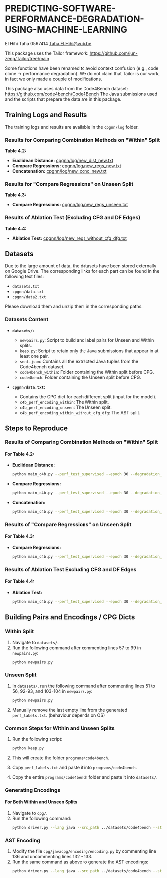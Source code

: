# PREDICTING-SOFTWARE-PERFORMANCE-DEGRADATION-USING-MACHINE-LEARNING

El Hihi Taha 0567414 Taha.El.Hihi@vub.be


This package uses the Tailor framework: https://github.com/jun-zeng/Tailor/tree/main

Some functions have been renamed to avoid context confusion (e.g., code clone -> performance degradation).
We do not claim that Tailor is our work, in fact we only made a couple of modifications. 

This package also uses data from the Code4Bench dataset: https://github.com/code4bench/Code4Bench 
The Java submissions used and the scripts that prepare the data are in this package.


## Training Logs and Results

The training logs and results are available in the `cpgnn/log` folder.

### Results for Comparing Combination Methods on "Within" Split

**Table 4.2:**

- **Euclidean Distance:** [cpgnn/log/new_dist_new.txt](cpgnn/log/new_dist_new.txt)
- **Compare Regressions:** [cpgnn/log/new_regs_new.txt](cpgnn/log/new_regs_new.txt)
- **Concatenation:** [cpgnn/log/new_conc_new.txt](cpgnn/log/new_conc_new.txt)

### Results for "Compare Regressions" on Unseen Split

**Table 4.3:**

- **Compare Regressions:** [cpgnn/log/new_regs_unseen.txt](cpgnn/log/new_regs_unseen.txt)

### Results of Ablation Test (Excluding CFG and DF Edges)

**Table 4.4:**

- **Ablation Test:** [cpgnn/log/new_regs_without_cfg_dfg.txt](cpgnn/log/new_regs_without_cfg_dfg.txt)

## Datasets

Due to the large amount of data, the datasets have been stored externally on Google Drive. The corresponding links for each part can be found in the following text files:

- `datasets.txt`
- `cpgnn/data.txt`
- `cpgnn/data2.txt`

Please download them and unzip them in the corresponding paths.

### Datasets Content

- **`datasets/`:**
  - `newpairs.py`: Script to build and label pairs for Unseen and Within splits.
  - `keep.py`: Script to retain only the Java submissions that appear in at least one pair.
  - `sent.json`: Contains all the extracted Java tuples from the Code4bench dataset.
  - `code4bench_within`: Folder containing the Within split before CPG.
  - `code4bench`: Folder containing the Unseen split before CPG.

- **`cpgnn/data.txt`:**
  - Contains the CPG dict for each different split (input for the model).
  - `c4b_perf_encoding_within`: The Within split.
  - `c4b_perf_encoding_unseen`: The Unseen split.
  - `c4b_perf_encoding_within_without_cfg_dfg`: The AST split.


## Steps to Reproduce

### Results of Comparing Combination Methods on "Within" Split

#### For Table 4.2: 
- **Euclidean Distance:**
    ```bash
    python main_c4b.py --perf_test_supervised --epoch 30 --degradation_threshold 0.5 --dataset c4b_perf_encoding_within --type_dim 16 --layer_size [32,32,32,32] --batch_size_perf 384 --gpu_id 0,1 --model_end DIST --report dist_report
    ```

- **Compare Regressions:**
    ```bash
    python main_c4b.py --perf_test_supervised --epoch 30 --degradation_threshold 0.5 --dataset c4b_perf_encoding_within --type_dim 16 --layer_size [32,32,32,32] --batch_size_perf 384 --gpu_id 0,1 --model_end REGS --report regs_report
    ```

- **Concatenation:**
    ```bash
    python main_c4b.py --perf_test_supervised --epoch 30 --degradation_threshold 0.5 --dataset c4b_perf_encoding_within --type_dim 16 --layer_size [32,32,32,32] --batch_size_perf 384 --gpu_id 0,1 --model_end CONC --report conc_report
    ```

### Results of "Compare Regressions" on Unseen Split

#### For Table 4.3:
- **Compare Regressions:**
    ```bash
    python main_c4b.py --perf_test_supervised --epoch 30 --degradation_threshold 0.5 --dataset c4b_perf_encoding_unseen --type_dim 16 --layer_size [32,32,32,32] --batch_size_perf 384 --gpu_id 0,1 --model_end REGS --report regs_unseen_report
    ```

### Results of Ablation Test Excluding CFG and DF Edges

#### For Table 4.4:
- **Ablation Test:**
    ```bash
    python main_c4b.py --perf_test_supervised --epoch 30 --degradation_threshold 0.5 --dataset c4b_perf_encoding_within_without_cfg_dfg --type_dim 16 --layer_size [32,32,32,32] --batch_size_perf 384 --gpu_id 0,1 --model_end REGS --report regs_AST_report
    ```

## Building Pairs and Encodings / CPG Dicts

### Within Split
1. Navigate to `datasets/`.
2. Run the following command after commenting lines 57 to 99 in `newpairs.py`:
    ```bash
    python newpairs.py
    ```

### Unseen Split
1. In `datasets/`, run the following command after commenting lines 51 to 56, 92-93, and 103-104 in `newpairs.py`:
    ```bash
    python newpairs.py
    ```

2. Manually remove the last empty line from the generated `perf_labels.txt`. (behaviour depends on OS)

### Common Steps for Within and Unseen Splits
1. Run the following script:
    ```bash
    python keep.py
    ```

2. This will create the folder `programs/code4bench`.
3. Copy `perf_labels.txt` and paste it into `programs/code4bench`.
4. Copy the entire `programs/code4bench` folder and paste it into `datasets/`.

### Generating Encodings

#### For Both Within and Unseen Splits
1. Navigate to `cpg/`.
2. Run the following command:
    ```bash
    python driver.py --lang java --src_path ../datasets/code4bench --statistics --encoding --encode_path ../cpgnn/data/c4b_perf_encoding
    ```

### AST Encoding
1. Modify the file `cpg/javacpg/encoding/encoding.py` by commenting line 136 and uncommenting lines 132 - 133.
2. Run the same command as above to generate the AST encodings:
    ```bash
    python driver.py --lang java --src_path ../datasets/code4bench --statistics --encoding --encode_path ../cpgnn/data/c4b_perf_encoding
    ```



